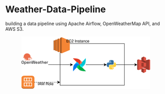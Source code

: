# Weather-Data-Pipeline
building a data pipeline using Apache Airflow, OpenWeatherMap API, and AWS S3.
<p align="center">
  <img src="aws.drawio.svg" width="80%" />
</p>
